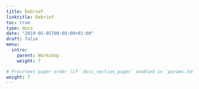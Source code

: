 ```yaml
---
title: Debrief
linktitle: Debrief
toc: true
type: docs
date: "2019-05-05T00:00:00+01:00"
draft: false
menu:
  intro:
    parent: Workshop 
    weight: 7

# Prev/next pager order (if `docs_section_pager` enabled in `params.toml`)
weight: 7
---
```



